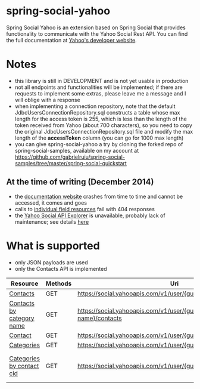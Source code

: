 spring-social-yahoo
===================

Spring Social Yahoo is an extension based on Spring Social that provides functionality to communicate with the Yahoo Social Rest API.
You can find the full documentation at
[Yahoo's developer website](https://developer.yahoo.com/social/rest_api_guide/ysp_api_book.html).


# Notes

- this library is still in DEVELOPMENT and is not yet usable in production
- not all endpoints and functionalities will be implemented; if there are requests to implement some extras,
please leave me a message and I will oblige with a response
- when implementing a connection repository, note that the default JdbcUsersConnectionRepository.sql constructs a table
whose max length for the access token is 255, which is less than the length of the token received from
Yahoo (about 700 characters), so you need to copy the original JdbcUsersConnectionRepository.sql file and modify
the max length of the **accessToken** column (you can go for 1000 max length)
- you can give spring-social-yahoo a try by cloning the forked repo of spring-social-samples, available on my account
at https://github.com/gabrielruiu/spring-social-samples/tree/master/spring-social-quickstart

## At the time of writing (December 2014)
- the [documentation website](https://developer.yahoo.com/social/rest_api_guide/ysp_api_book.html) crashes from time to time and cannot be accessed, it comes and goes
- calls to [individual field resources](https://developer.yahoo.com/social/rest_api_guide/field-resource.html) fail
  with 404 responses
- the [Yahoo Social API Explorer](http://ydndemo.com/yahoo_social_api_explorer/) is unavailable, probably lack of
maintenance; see details [here](https://developer.yahoo.com/social/rest_api_guide/api_explorer.html)

# What is supported

- only JSON payloads are used
- only the Contacts API is implemented


| Resource | Methods | Uri  | Notes
| ------------- |-------------| -----| ------ |
| [Contacts](https://developer.yahoo.com/social/rest_api_guide/contacts-resource.html) | GET | https://social.yahooapis.com/v1/user/{guid}/contacts  | |
| [Contacts by category name](https://developer.yahoo.com/social/rest_api_guide/category-resource.html) | GET | https://social.yahooapis.com/v1/user/{guid}/category/{category-name}/contacts | |
| [Contact](https://developer.yahoo.com/social/rest_api_guide/contact-resource.html)   | GET | https://social.yahooapis.com/v1/user/{guid}/contact/{cid} | |
| [Categories](https://developer.yahoo.com/social/rest_api_guide/categories-resource.html) | GET | https://social.yahooapis.com/v1/user/{guid}/categories | |
| [Categories by contact cid](https://developer.yahoo.com/social/rest_api_guide/categories-by-contact-id-resource.html) | GET | https://social.yahooapis.com/v1/user/{guid}/contact/{cid}/categories | API returns a 404 response |
